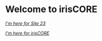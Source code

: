 Welcome to irisCORE
===================

*[I'm here for Site 23](/iriscore/site23/)*

*[I'm here for irisCORE](/iriscore/group/)*